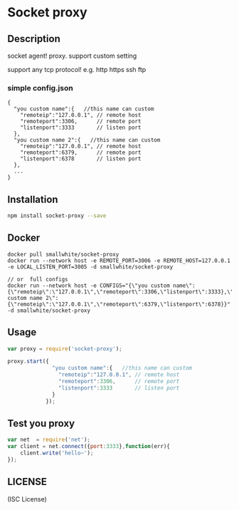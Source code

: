 
# Socket proxy

## Description
socket agent! proxy. support custom setting

support any tcp protocol!  e.g. http https ssh ftp

### simple config.json
```
{
  "you custom name":{   //this name can custom
    "remoteip":"127.0.0.1", // remote host
    "remoteport":3306,      // remote port
    "listenport":3333       // listen port
  },
  "you custom name 2":{   //this name can custom
    "remoteip":"127.0.0.1", // remote host
    "remoteport":6379,      // remote port
    "listenport":6378       // listen port
  },
  ...
}

```


## Installation

```bash
npm install socket-proxy --save
```


## Docker

```
docker pull smallwhite/socket-proxy
docker run --network host -e REMOTE_PORT=3006 -e REMOTE_HOST=127.0.0.1 -e LOCAL_LISTEN_PORT=3005 -d smallwhite/socket-proxy

// or  full configs
docker run --network host -e CONFIGS="{\"you custom name\":{\"remoteip\":\"127.0.0.1\",\"remoteport\":3306,\"listenport\":3333},\"you custom name 2\":{\"remoteip\":\"127.0.0.1\",\"remoteport\":6379,\"listenport\":6378}}" -d smallwhite/socket-proxy
```


## Usage

```javascript
var proxy = require('socket-proxy');

proxy.start({
              "you custom name":{   //this name can custom
                "remoteip":"127.0.0.1", // remote host
                "remoteport":3306,      // remote port
                "listenport":3333       // listen port
              }
            });
```


## Test you proxy

```javascript
var net  = require('net');
var client = net.connect({port:3333},function(err){
    client.write('hello~');
});
```


## LICENSE

(ISC License)